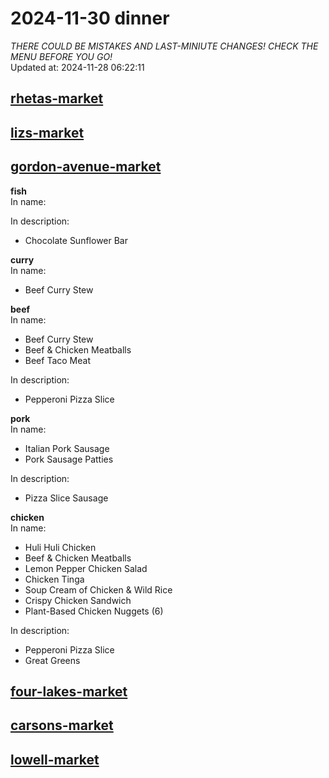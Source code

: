 # 2024-11-30 dinner  
*THERE COULD BE MISTAKES AND LAST-MINIUTE CHANGES! CHECK THE MENU BEFORE YOU GO!*  
Updated at: 2024-11-28 06:22:11  
## [rhetas-market](https://wisc-housingdining.nutrislice.com/menu/rhetas-market/dinner/2024-11-30)  
## [lizs-market](https://wisc-housingdining.nutrislice.com/menu/lizs-market/dinner/2024-11-30)  
## [gordon-avenue-market](https://wisc-housingdining.nutrislice.com/menu/gordon-avenue-market/dinner/2024-11-30)  
**fish**  
In name:   
  
In description:   
 - Chocolate Sunflower Bar  
  
**curry**  
In name:   
 - Beef Curry Stew  
  
**beef**  
In name:   
 - Beef Curry Stew  
 - Beef & Chicken Meatballs  
 - Beef Taco Meat  
  
In description:   
 - Pepperoni Pizza Slice  
  
**pork**  
In name:   
 - Italian Pork Sausage  
 - Pork Sausage Patties  
  
In description:   
 - Pizza Slice Sausage  
  
**chicken**  
In name:   
 - Huli Huli Chicken  
 - Beef & Chicken Meatballs  
 - Lemon Pepper Chicken Salad  
 - Chicken Tinga  
 - Soup Cream of Chicken & Wild Rice  
 - Crispy Chicken Sandwich  
 - Plant-Based Chicken Nuggets (6)  
  
In description:   
 - Pepperoni Pizza Slice  
 - Great Greens  
  
## [four-lakes-market](https://wisc-housingdining.nutrislice.com/menu/four-lakes-market/dinner/2024-11-30)  
## [carsons-market](https://wisc-housingdining.nutrislice.com/menu/carsons-market/dinner/2024-11-30)  
## [lowell-market](https://wisc-housingdining.nutrislice.com/menu/lowell-market/dinner/2024-11-30)  
  
